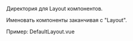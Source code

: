 Директория для Layout компонентов.

Именовать компоненты заканчивая с "Layout".

Пример: DefaultLayout.vue
